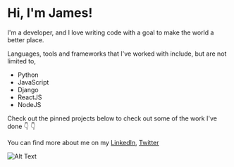 
# Hi, I'm James!

I'm a developer, and I love writing code with a goal to make the world a better place.

Languages, tools and frameworks that I've worked with include, but are not limited to, 


- Python
- JavaScript
- Django
- ReactJS
- NodeJS

<i class="fas fa-smile"></i>


Check out the pinned projects below to check out some of the work I've done :point_down: :point_down:


You can find more about me on my [LinkedIn](https://www.linkedin.com/in/james-maina-8b07661b9), [Twitter](https://twitter.com/jaykaranja_)

![Alt Text](https://myclouddoor.com/wp-content/uploads/2019/11/Linkedin-logo.png)
<!--
**jaykaranja/jaykaranja** is a ✨ _special_ ✨ repository because its `README.md` (this file) appears on your GitHub profile.

Here are some ideas to get you started:

- 🔭 I’m currently working on ...
- 🌱 I’m currently learning ...
- 👯 I’m looking to collaborate on ...
- 🤔 I’m looking for help with ...
- 💬 Ask me about ...
- 📫 How to reach me: ...
- 😄 Pronouns: ...
- ⚡ Fun fact: ...
-->

